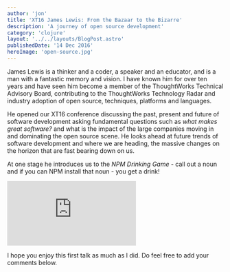 ```yaml
---
author: 'jon'
title: 'XT16 James Lewis: From the Bazaar to the Bizarre'
description: 'A journey of open source development'
category: 'clojure'
layout: '../../layouts/BlogPost.astro'
publishedDate: '14 Dec 2016'
heroImage: 'open-source.jpg'
---
```


James Lewis is a thinker and a coder, a speaker and an educator, and is
a man with a fantastic memory and vision. I have known him for over ten
years and have seen him become a member of the ThoughtWorks Technical
Advisory Board, contributing to the ThoughtWorks Technology Radar and
industry adoption of open source, techniques, platforms and languages.

He opened our XT16 conference discussing the past, present and future of
software development asking fundamental questions such as _what makes
great software?_ and what is the impact of the large companies moving in
and dominating the open source scene. He looks ahead at future trends of
software development and where we are heading, the massive changes on
the horizon that are fast bearing down on us.

At one stage he introduces us to the _NPM Drinking Game_ - call out a
noun and if you can NPM install that noun - you get a drink!

<iframe class="aspect-video w-full" src="https://www.youtube.com/embed/n0dtHv6qSQk" title="XT16 - Jamer Lewis- From the Bazaar to the Bizarre" frameborder="0" allow="accelerometer; autoplay; clipboard-write; encrypted-media; gyroscope; picture-in-picture" allowfullscreen></iframe>

I hope you enjoy this first talk as much as I did. Do feel free to add
your comments below.
